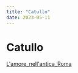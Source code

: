 ```yaml
---
title: "Catullo"
date: 2023-05-11
---
```

# Catullo
[L'amore_nell'antica_Roma](/notes/l_amore_nell_antica_roma)
